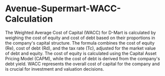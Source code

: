 # Avenue-Supermart-WACC-Calculation
The Weighted Average Cost of Capital (WACC) for D-Mart is calculated by weighing the cost of equity and cost of debt based on their proportions in the company's capital structure. The formula combines the cost of equity (Re), cost of debt (Rd), and the tax rate (Tc), adjusted for the market value of debt and equity. The cost of equity is calculated using the Capital Asset Pricing Model (CAPM), while the cost of debt is derived from the company's debt yield. WACC represents the overall cost of capital for the company and is crucial for investment and valuation decisions.
